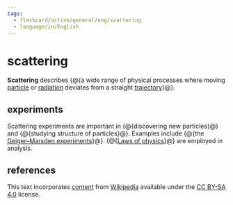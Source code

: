 ```yaml
---
tags:
  - flashcard/active/general/eng/scattering
  - language/in/English
---
```


# scattering

__Scattering__ describes {@{a wide range of physical processes where moving [particle](particle.md) or [radiation](radiation.md) deviates from a straight [trajectory](trajectory.md)}@}. <!--SR:!2028-05-22,1187,250-->

## experiments

Scattering experiments are important in {@{discovering new particles}@} and {@{studying structure of particles}@}. Examples include {@{the [Geiger–Marsden experiments](Geiger–Marsden%20experiments.md)}@}. {@{[Laws of physics](laws%20of%20physics.md)}@} are employed in analysis. <!--SR:!2028-07-29,1530,310!2028-04-28,1462,310!2026-06-13,925,290!2033-09-14,2967,332-->

## references

This text incorporates [content](https://en.wikipedia.org/wiki/scattering) from [Wikipedia](Wikipedia.md) available under the [CC BY-SA 4.0](https://creativecommons.org/licenses/by-sa/4.0/) license.

